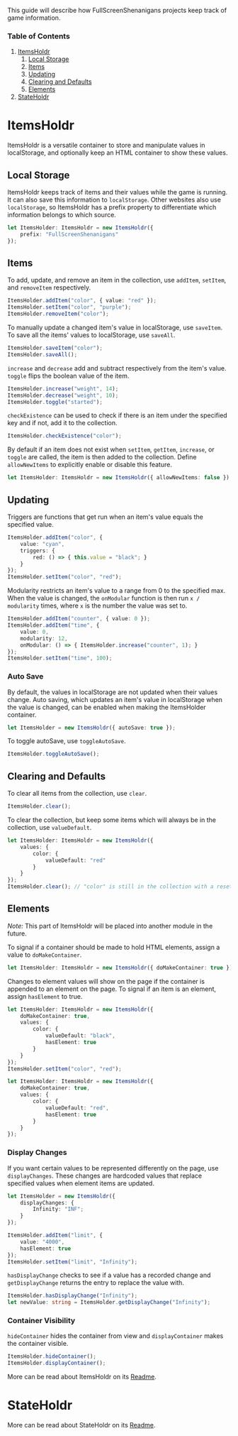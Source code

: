 This guide will describe how FullScreenShenanigans projects keep track of game information.

### Table of Contents
1. [ItemsHoldr](#itemsholdr)
    1. [Local Storage](#local-storage)
    2. [Items](#items)
    3. [Updating](#updating)
    4. [Clearing and Defaults](#clearing-and-defaults)
    5. [Elements](#elements)
2. [StateHoldr](#stateholdr)

# ItemsHoldr

ItemsHoldr is a versatile container to store and manipulate values in localStorage, and optionally keep an HTML container to show these values.

## Local Storage

ItemsHoldr keeps track of items and their values while the game is running.
It can also save this information to `localStorage`.
Other websites also use `localStorage`, so ItemsHoldr has a prefix property to differentiate which information belongs to which source.

```typescript
let ItemsHolder: ItemsHoldr = new ItemsHoldr({
    prefix: "FullScreenShenanigans"
});
```

## Items

To add, update, and remove an item in the collection, use `addItem`, `setItem`, and `removeItem` respectively.

```typescript
ItemsHolder.addItem("color", { value: "red" });
ItemsHolder.setItem("color", "purple");
ItemsHolder.removeItem("color");
```

To manually update a changed item's value in localStorage, use `saveItem`.
To save all the items' values to localStorage, use `saveAll`.

```typescript
ItemsHolder.saveItem("color");
ItemsHolder.saveAll();
```

`increase` and `decrease` add and subtract respectively from the item's value.
`toggle` flips the boolean value of the item.

```typescript
ItemsHolder.increase("weight", 14);
ItemsHolder.decrease("weight", 10);
ItemsHolder.toggle("started");
```

`checkExistence` can be used to check if there is an item under the specified key and if not, add it to the collection.

```typescript
ItemsHolder.checkExistence("color");
```

By default if an item does not exist when `setItem`, `getItem`, `increase`, or `toggle` are called, the item is then added to the collection.
Define `allowNewItems` to explicitly enable or disable this feature.

```typescript
let ItemsHolder: ItemsHoldr = new ItemsHoldr({ allowNewItems: false });
```

## Updating

Triggers are functions that get run when an item's value equals the specified value.

```typescript
ItemsHolder.addItem("color", {
    value: "cyan",
    triggers: {
        red: () => { this.value = "black"; }
    }
});
ItemsHolder.setItem("color", "red");
```

Modularity restricts an item's value to a range from 0 to the specified max.
When the value is changed, the `onModular` function is then run `x / modularity` times, where `x` is the number the value was set to.

```typescript
ItemsHolder.addItem("counter", { value: 0 });
ItemsHolder.addItem("time", {
    value: 0,
    modularity: 12,
    onModular: () => { ItemsHolder.increase("counter", 1); }
});
ItemsHolder.setItem("time", 100);
```

### Auto Save

By default, the values in localStorage are not updated when their values change.
Auto saving, which updates an item's value in localStorage when the value is changed, can be enabled when making the ItemsHolder container.

```typescript
let ItemsHolder = new ItemsHoldr({ autoSave: true });
```

To toggle autoSave, use `toggleAutoSave`.

```typescript
ItemsHolder.toggleAutoSave();
```

## Clearing and Defaults

To clear all items from the collection, use `clear`.

```typescript
ItemsHolder.clear();
```

To clear the collection, but keep some items which will always be in the collection, use `valueDefault`.

```typescript
let ItemsHolder: ItemsHoldr = new ItemsHoldr({
    values: {
        color: {
            valueDefault: "red"
        }
    }
});
ItemsHolder.clear(); // "color" is still in the collection with a reset value of "red"
```

## Elements

*Note:* This part of ItemsHoldr will be placed into another module in the future.

To signal if a container should be made to hold HTML elements, assign a value to `doMakeContainer`.

```typescript
let ItemsHolder: ItemsHoldr = new ItemsHoldr({ doMakeContainer: true });
```

Changes to element values will show on the page if the container is appended to an element on the page.
To signal if an item is an element, assign `hasElement` to true.

```typescript
let ItemsHolder: ItemsHoldr = new ItemsHoldr({
    doMakeContainer: true,
    values: {
        color: {
            valueDefault: "black",
            hasElement: true
        }
    }
});
ItemsHolder.setItem("color", "red");
```

```typescript
let ItemsHolder: ItemsHoldr = new ItemsHoldr({
    doMakeContainer: true,
    values: {
        color: {
            valueDefault: "red",
            hasElement: true
        }
    }
});
```

### Display Changes

If you want certain values to be represented differently on the page, use `displayChanges`.
These changes are hardcoded values that replace specified values when element items are updated.

```typescript
let ItemsHolder = new ItemsHoldr({
    displayChanges: {
        Infinity: "INF";
    }
});

ItemsHolder.addItem("limit", {
    value: "4000",
    hasElement: true
});
ItemsHolder.setItem("limit", "Infinity");
```

`hasDisplayChange` checks to see if a value has a recorded change and `getDisplayChange` returns the entry to replace the value with.

```typescript
ItemsHolder.hasDisplayChange("Infinity");
let newValue: string = ItemsHolder.getDisplayChange("Infinity");
```

### Container Visibility

`hideContainer` hides the container from view and `displayContainer` makes the container visible.

```typescript
ItemsHolder.hideContainer();
ItemsHolder.displayContainer();
```

More can be read about ItemsHoldr on its [Readme](https://github.com/FullScreenShenanigans/ItemsHoldr/blob/master/README.md).

# StateHoldr

More can be read about StateHoldr on its [Readme](https://github.com/FullScreenShenanigans/StateHoldr/blob/master/README.md).